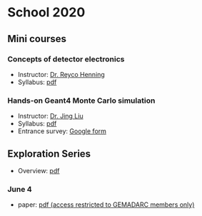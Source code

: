# School 2020
## Mini courses
### Concepts of detector electronics
- Instructor: [Dr. Reyco Henning](https://physics.unc.edu/people/henning-reyco/)
- Syllabus: [pdf](https://drive.google.com/uc?id=1uJn-FfTwSogvqS7U1EsVxYNSzNiWf0e4)

### Hands-on Geant4 Monte Carlo simulation
- Instructor: [Dr. Jing Liu](https://www.usd.edu/faculty-and-staff/Jing-Liu)
- Syllabus: [pdf](https://drive.google.com/uc?id=1cjcMI-b14TmEeRYa-9AbSPLFyEQrMJPl)
- Entrance survey: [Google form](https://forms.gle/N8nxcX6RSWPgkuEU9)

## Exploration Series
- Overview: [pdf](https://drive.google.com/uc?id=1GweH-ZcilGQiPIrHUoUx-BsFVf6vNArS)
### June 4
- paper: [pdf (access restricted to GEMADARC members only)](https://drive.google.com/uc?id=11Q8BuMS3_Ew9xEv6o4wHdiajegY-hH9q)
